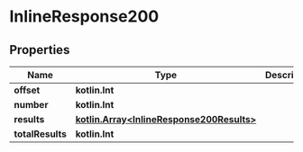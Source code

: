 
# InlineResponse200

## Properties
Name | Type | Description | Notes
------------ | ------------- | ------------- | -------------
**offset** | **kotlin.Int** |  | 
**number** | **kotlin.Int** |  | 
**results** | [**kotlin.Array&lt;InlineResponse200Results&gt;**](InlineResponse200Results.md) |  | 
**totalResults** | **kotlin.Int** |  | 



